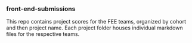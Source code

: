 ### front-end-submissions

This repo contains project scores for the FEE teams, organized by cohort and then project name. Each project folder houses individual markdown files for the respective teams.